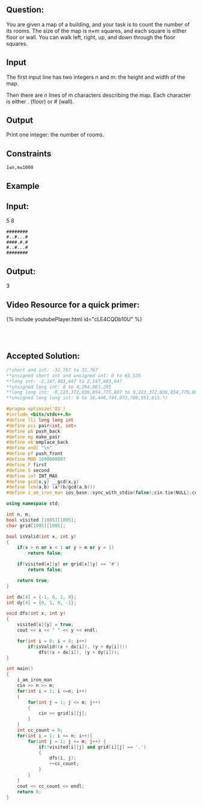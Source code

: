 ## Question: 

You are given a map of a building, and your task is to count the number of its rooms. The size of the map is n×m squares, and each square is either floor or wall. You can walk left, right, up, and down through the floor squares.

## Input

The first input line has two integers n and m: the height and width of the map.

Then there are n lines of m characters describing the map. Each character is either . (floor) or # (wall).

## Output

Print one integer: the number of rooms.

## Constraints
 `1≤n,m≤1000`
## Example

## Input:
5 8
```
########
#..#...#
####.#.#
#..#...#
########
```
## Output:
3

## Video Resource for a quick primer:

{% include youtubePlayer.html id="cLE4CQDb10U" %}


<br><br>

## Accepted Solution:

```cpp
/*short and int: -32,767 to 32,767
**unsigned short int and unsigned int: 0 to 65,535
**long int: -2,147,483,647 to 2,147,483,647
**unsigned long int: 0 to 4,294,967,295
**long long int: -9,223,372,036,854,775,807 to 9,223,372,036,854,775,807
**unsigned long long int: 0 to 18,446,744,073,709,551,615.*/

#pragma optimize('O3')
#include <bits/stdc++.h>
#define lli long long int
#define pii pair<int, int>
#define pb push_back
#define mp make_pair
#define eb emplace_back
#define endl "\n"
#define pf push_front
#define MOD 1000000007
#define F first
#define S second
#define inf INT_MAX
#define gcd(x,y) __gcd(x,y)
#define lcm(a,b) (a*(b/gcd(a,b)))
#define i_am_iron_man ios_base::sync_with_stdio(false);cin.tie(NULL);cout.tie(NULL);

using namespace std;

int n, m;
bool visited [1005][1005];
char grid[1005][1005];

bool isValid(int x, int y)
{
	if(x > n or x < 1 or y > m or y < 1)
		return false;

	if(visited[x][y] or grid[x][y] == '#')
		return false;

	return true;
}

int dx[4] = {-1, 0, 1, 0};
int dy[4] = {0, 1, 0, -1};

void dfs(int x, int y)
{
	visited[x][y] = true;
	cout << x << " " << y << endl;

	for(int i = 0; i < 4; i++)
		if(isValid((x + dx[i]), (y + dy[i])))
			dfs((x + dx[i]), (y + dy[i]));
}

int main()
{
	i_am_iron_man
	cin >> n >> m;
	for(int i = 1; i <=n; i++)
	{
		for(int j = 1; j <= m; j++)
		{
			cin >> grid[i][j];
		}
	}
	int cc_count = 0;
	for(int i = 1; i <= n; i++){
		for(int j = 1; j <= m; j++) {
			if(!visited[i][j] and grid[i][j] == '.')
			{
				dfs(i, j);
				++cc_count;
			}
		}
	}
	cout << cc_count << endl;
	return 0;
}
```